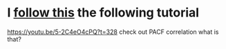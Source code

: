# I [follow this](https://towardsdatascience.com/an-end-to-end-project-on-time-series-analysis-and-forecasting-with-python-4835e6bf050b)  the following tutorial



https://youtu.be/5-2C4eO4cPQ?t=328 check out PACF correlation what is that?